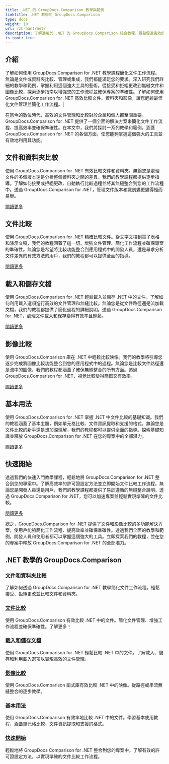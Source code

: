 ```yaml
---
title: .NET 的 GroupDocs.Comparison 教學與範例
linktitle: .NET 教學的 GroupDocs.Comparison
type: docs
weight: 10
url: /zh-hant/net/
description: 了解適用於 .NET 的 GroupDocs.Comparison 綜合教程，輕鬆促進高效的文件和資料夾比較、管理和整合。
is_root: true
---
```

## 介紹

了解如何使用 GroupDocs.Comparison for .NET 教學課程簡化文件工作流程。無論是文件或資料夾比較、管理或集成，我們都能滿足您的要求。深入研究我們詳細的教學和範例，掌握利用這個強大工具的藝術。從接受和拒絕更改到無縫文件和圖像比較，探索逐步指南以增強您的工作流程並確保專案的準確性。了解如何使用 GroupDocs.Comparison for .NET 高效比較文件、資料夾和影像，讓您輕鬆最佳化文件管理並簡化工作流程。|

在當今的數位時代，高效的文件管理和比較對於企業和個人都至關重要。 GroupDocs.Comparison for .NET 提供了一個全面的解決方案來簡化文件工作流程、提高效率並確保準確性。在本文中，我們將探討一系列教學和範例，涵蓋 GroupDocs.Comparison for .NET 的各個方面，使您能夠掌握這個強大的工具並有效地利用其功能。

## 文件和資料夾比較

使用 GroupDocs.Comparison for .NET 有效比較文件和資料夾。無論您是處理文件的多個版本還是分析整個資料夾之間的差異，我們的教學課程都提供逐步指導。了解如何接受或拒絕更改、自動執行比較過程並將其無縫整合到您的工作流程中。透過 GroupDocs.Comparison for .NET，管理文件版本和識別變更變得輕而易舉。

[閱讀更多](./documents-and-folder-comparison/)

## 文件比較

使用 GroupDocs.Comparison for .NET 精確比較文件。從文字文檔到電子表格和演示文稿，我們的教程涵蓋了這一切。增強文件管理、簡化工作流程並確保專案的準確性。無論您是希望將比較功能整合到應用程式中的開發人員，還是尋求分析文件差異的有效方法的用戶，我們的教程都可以提供全面的指導。

[閱讀更多](./document-comparison/)

## 載入和儲存文檔

使用 GroupDocs.Comparison for .NET 輕鬆載入並儲存 .NET 中的文件。了解如何利用載入選項進行高效的文件管理和無縫比較。無論您是從文件路徑還是流加載文檔，我們的教程都提供了簡化過程的詳細說明。透過 GroupDocs.Comparison for .NET，處理文件載入和保存變得有效率且輕鬆。

[閱讀更多](./loading-and-saving-documents/)

## 影像比較

使用 GroupDocs.Comparison 庫在 .NET 中輕鬆比較映像。我們的教學將引導您逐步完成將圖像比較功能整合到您的應用程式中的過程。無論您是比較文件路徑還是流中的圖像，我們的教程都涵蓋了確保無縫整合的所有方面。透過 GroupDocs.Comparison for .NET，視覺比較變得簡單又有效率。

[閱讀更多](./image-comparison/)

## 基本用法 

使用 GroupDocs.Comparison for .NET 掌握 .NET 中文件比較的基礎知識。我們的教程涵蓋了基本主題，例如單元格比較、文件資訊提取和支援的格式。無論您是文件比較的新手還是想加深理解，我們的教程都可以提供全面的指導。探索基礎知識並釋放 GroupDocs.Comparison for .NET 在您的專案中的全部潛力。

[閱讀更多](./basic-usage/)

## 快速開始 

透過我們的快速入門教學課程，輕鬆地將 GroupDocs.Comparison for .NET 整合到您的專案中。了解高效率的許可證設定方法並立即開始文件比較工作流程。無論您是開發人員還是用戶，我們的教學課程都提供了易於遵循的無縫整合說明。透過 GroupDocs.Comparison for .NET，您可以加速專案並輕鬆實現準確的文件比較。

[閱讀更多](./quick-start/)

總之，GroupDocs.Comparison for .NET 提供了文件和影像比較的多功能解決方案，使用戶能夠簡化工作流程、提高效率並確保準確性。透過我們全面的教學和範例，開發人員和使用者都可以掌握這個強大的工具。立即探索我們的教程，並在您的專案中釋放 GroupDocs.Comparison for .NET 的全部潛力。
## .NET 教學的 GroupDocs.Comparison 
### [文件和資料夾比較](./documents-and-folder-comparison/)
了解如何透過 GroupDocs Comparison for .NET 教學簡化文件工作流程。輕鬆接受、拒絕更改並比較文件和資料夾。
### [文件比較](./document-comparison/)
使用 GroupDocs.Comparison 有效比較 .NET 中的文件。簡化文件管理、增強工作流程並確保準確性。了解更多！
### [載入和儲存文檔](./loading-and-saving-documents/)
使用 GroupDocs.Comparison for .NET 輕鬆比較 .NET 中的文件。了解載入、儲存和利用載入選項以實現高效的文件管理。
### [影像比較](./image-comparison/)
使用 GroupDocs.Comparison 函式庫有效比較 .NET 中的映像。從路徑或串流無縫整合的逐步教學。
### [基本用法](./basic-usage/)
使用 GroupDocs.Comparison 有效率地比較 .NET 中的文件。學習基本使用教程，涵蓋單元格比較、文件資訊提取和支援的格式。
### [快速開始](./quick-start/)
輕鬆地將 GroupDocs Comparison for .NET 整合到您的專案中。了解有效的許可證設定方法，以實現準確的文件比較工作流程。